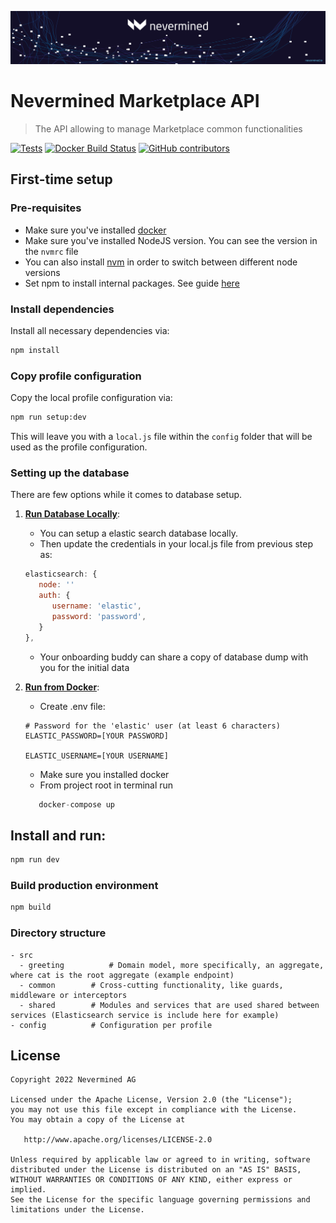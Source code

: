 [![banner](https://raw.githubusercontent.com/nevermined-io/assets/main/images/logo/banner_logo.png)](https://nevermined.io)

# Nevermined Marketplace API

> The API allowing to manage Marketplace common functionalities

[![Tests](https://github.com/nevermined-io/marketplace-api/actions/workflows/test.yml/badge.svg)](https://github.com/nevermined-io/marketplace-api/actions/workflows/test.yml)
[![Docker Build Status](https://img.shields.io/docker/cloud/build/neverminedio/marketplace-api.svg)](https://hub.docker.com/repository/docker/neverminedio/marketplace-api)
[![GitHub contributors](https://img.shields.io/github/contributors/nevermined-io/marketplace-api.svg)](https://github.com/nevermined-io/marketplace-api/graphs/contributors)

## First-time setup

### Pre-requisites

- Make sure you've installed [docker](https://www.docker.com/products/docker-desktop)
- Make sure you've installed NodeJS version. You can see the version in the `nvmrc` file
- You can also install [nvm](https://github.com/nvm-sh/nvm) in order to switch between different node versions
- Set npm to install internal packages. See guide [here](https://coachhub.atlassian.net/wiki/spaces/ENG/pages/21692438/github)

### Install dependencies

Install all necessary dependencies via:

```bash
npm install
```

### Copy profile configuration

Copy the local profile configuration via:

```bash
npm run setup:dev
```

This will leave you with a `local.js` file within the `config` folder that will be used as the profile configuration.

### Setting up the database

There are few options while it comes to database setup.

1. **<u>Run Database Locally</u>**:

   - You can setup a elastic search database locally.
   - Then update the credentials in your local.js file from previous step as:

   ```javascript
   elasticsearch: {
      node: ''
      auth: {
         username: 'elastic',
         password: 'password',
      }
   },
   ```

   - Your onboarding buddy can share a copy of database dump with you for the initial data

2. <u>**Run from Docker**</u>:

   - Create .env file:
   ```
   # Password for the 'elastic' user (at least 6 characters)
   ELASTIC_PASSWORD=[YOUR PASSWORD]

   ELASTIC_USERNAME=[YOUR USERNAME]
   ```
   - Make sure you installed docker
   - From project root in terminal run

   ```javascript
      docker-compose up
   ```

## Install and run:

```javascript
npm run dev
```

### Build production environment

```bash
npm build
```

### Directory structure

```
- src
  - greeting          # Domain model, more specifically, an aggregate, where cat is the root aggregate (example endpoint)
  - common        # Cross-cutting functionality, like guards, middleware or interceptors
  - shared        # Modules and services that are used shared between services (Elasticsearch service is include here for example)
- config          # Configuration per profile
```



## License

```
Copyright 2022 Nevermined AG

Licensed under the Apache License, Version 2.0 (the "License");
you may not use this file except in compliance with the License.
You may obtain a copy of the License at

   http://www.apache.org/licenses/LICENSE-2.0

Unless required by applicable law or agreed to in writing, software
distributed under the License is distributed on an "AS IS" BASIS,
WITHOUT WARRANTIES OR CONDITIONS OF ANY KIND, either express or implied.
See the License for the specific language governing permissions and
limitations under the License.
```
